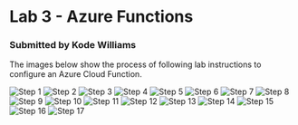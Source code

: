 # Lab 3 - Azure Functions
### Submitted by Kode Williams

The images below show the process of following lab instructions to configure an Azure Cloud Function.

<img src='./screenshots/Screenshot-1.png' title='Step 1' width='' alt='Step 1' />
<img src='./screenshots/Screenshot-2.png' title='Step 2' width='' alt='Step 2' />
<img src='./screenshots/Screenshot-3.png' title='Step 3' width='' alt='Step 3' />
<img src='./screenshots/Screenshot-4.png' title='Step 4' width='' alt='Step 4' />
<img src='./screenshots/Screenshot-5.png' title='Step 5' width='' alt='Step 5' />
<img src='./screenshots/Screenshot-6.png' title='Step 6' width='' alt='Step 6' />
<img src='./screenshots/Screenshot-7.png' title='Step 7' width='' alt='Step 7' />
<img src='./screenshots/Screenshot-8.png' title='Step 8' width='' alt='Step 8' />
<img src='./screenshots/Screenshot-9.png' title='Step 9' width='' alt='Step 9' />
<img src='./screenshots/Screenshot-10.png' title='Step 10' width='' alt='Step 10' />
<img src='./screenshots/Screenshot-11.png' title='Step 11' width='' alt='Step 11' />
<img src='./screenshots/Screenshot-12.png' title='Step 12' width='' alt='Step 12' />
<img src='./screenshots/Screenshot-13.png' title='Step 13' width='' alt='Step 13' />
<img src='./screenshots/Screenshot-14.png' title='Step 14' width='' alt='Step 14' />
<img src='./screenshots/Screenshot-15.png' title='Step 15' width='' alt='Step 15' />
<img src='./screenshots/Screenshot-16.png' title='Step 16' width='' alt='Step 16' />
<img src='./screenshots/Screenshot-17.png' title='Step 17' width='' alt='Step 17' />
